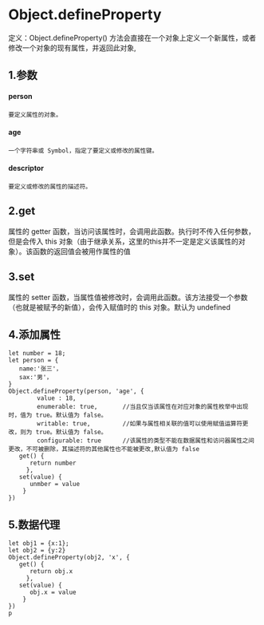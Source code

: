 # Object.defineProperty
定义：Object.defineProperty() 方法会直接在一个对象上定义一个新属性，或者修改一个对象的现有属性，并返回此对象,
## 1.参数
#### person
    要定义属性的对象。
#### age   
    一个字符串或 Symbol，指定了要定义或修改的属性键。
#### descriptor
    要定义或修改的属性的描述符。
## 2.get
属性的 getter 函数，当访问该属性时，会调用此函数。执行时不传入任何参数，但是会传入 this 对象（由于继承关系，这里的this并不一定是定义该属性的对象）。该函数的返回值会被用作属性的值

## 3.set
 属性的 setter 函数，当属性值被修改时，会调用此函数。该方法接受一个参数（也就是被赋予的新值），会传入赋值时的 this 对象。默认为 undefined


## 4.添加属性
```
let number = 18;
let person = {
   name:'张三'，
   sax:'男'，
}
Object.defineProperty(person, 'age', {
        value : 18,
        enumerable: true,       //当且仅当该属性在对应对象的属性枚举中出现时，值为 true。默认值为 false。
        writable: true,         //如果与属性相关联的值可以使用赋值运算符更改，则为 true。默认值为 false。
        configurable: true      //该属性的类型不能在数据属性和访问器属性之间更改，不可被删除，其描述符的其他属性也不能被更改,默认值为 false
   get() {
      return number
     },
   set(value) {
      unmber = value
    }
})

```

## 5.数据代理
```
let obj1 = {x:1};
let obj2 = {y:2}
Object.defineProperty(obj2, 'x', {
   get() {
      return obj.x
     },
   set(value) {
      obj.x = value
    }
})
p